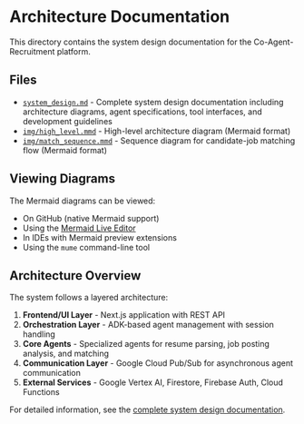 # Architecture Documentation

This directory contains the system design documentation for the Co-Agent-Recruitment platform.

## Files

- [`system_design.md`](system_design.md) - Complete system design documentation including architecture diagrams, agent specifications, tool interfaces, and development guidelines
- [`img/high_level.mmd`](img/high_level.mmd) - High-level architecture diagram (Mermaid format)
- [`img/match_sequence.mmd`](img/match_sequence.mmd) - Sequence diagram for candidate-job matching flow (Mermaid format)

## Viewing Diagrams

The Mermaid diagrams can be viewed:
- On GitHub (native Mermaid support)
- Using the [Mermaid Live Editor](https://mermaid.live/)
- In IDEs with Mermaid preview extensions
- Using the `mume` command-line tool

## Architecture Overview

The system follows a layered architecture:

1. **Frontend/UI Layer** - Next.js application with REST API
2. **Orchestration Layer** - ADK-based agent management with session handling  
3. **Core Agents** - Specialized agents for resume parsing, job posting analysis, and matching
4. **Communication Layer** - Google Cloud Pub/Sub for asynchronous agent communication
5. **External Services** - Google Vertex AI, Firestore, Firebase Auth, Cloud Functions

For detailed information, see the [complete system design documentation](system_design.md).